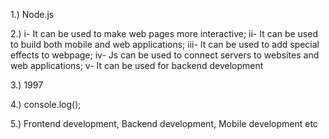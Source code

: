 1.) Node.js

2.) i- It can be used to make web pages more interactive; ii- It can be used to build both mobile and web applications; iii- It can be used to add special effects to webpage; iv- Js can be used to connect servers to websites and web applications; v- It can be used for backend development

3.) 1997

4.) console.log();

5.) Frontend development, Backend development, Mobile development etc
